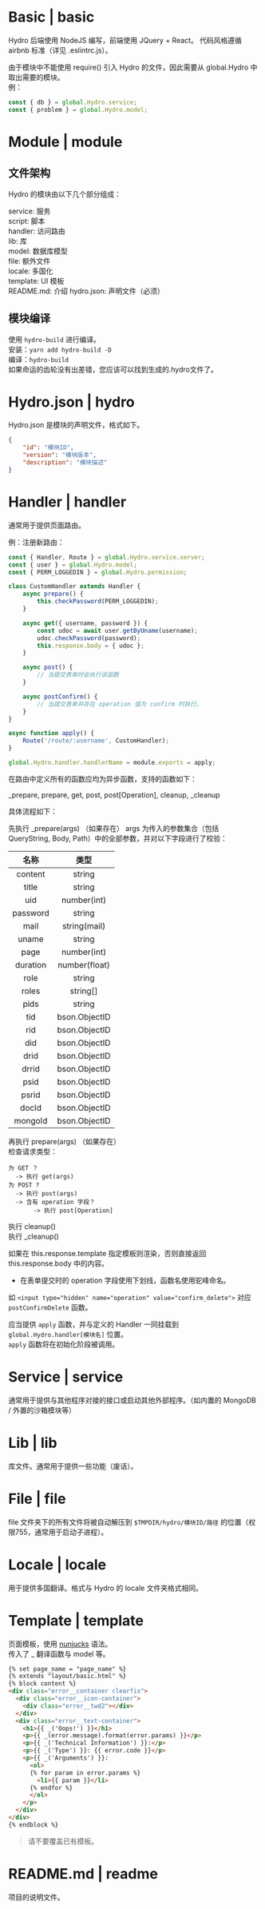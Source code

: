 # Basic | basic

Hydro 后端使用 NodeJS 编写，前端使用 JQuery + React。
代码风格遵循 airbnb 标准（详见 .eslintrc.js）。

由于模块中不能使用 require() 引入 Hydro 的文件，因此需要从 global.Hydro 中取出需要的模块。  
例： 

```js
const { db } = global.Hydro.service;
const { problem } = global.Hydro.model;
```

# Module | module

## 文件架构

Hydro 的模块由以下几个部分组成：

service: 服务  
script: 脚本  
handler: 访问路由  
lib: 库  
model: 数据库模型  
file: 额外文件  
locale: 多国化  
template: UI 模板  
README.md: 介绍
hydro.json: 声明文件（必须）

## 模块编译

使用 `hydro-build` 进行编译。  
安装：`yarn add hydro-build -D`  
编译：`hydro-build`  
如果命运的齿轮没有出差错，您应该可以找到生成的.hydro文件了。

# Hydro.json | hydro

Hydro.json 是模块的声明文件，格式如下。  

```json
{
    "id": "模块ID",
    "version": "模块版本",
    "description": "模块描述"
}
```

# Handler | handler

通常用于提供页面路由。

例：注册新路由：

```js
const { Handler, Route } = global.Hydro.service.server;
const { user } = global.Hydro.model;
const { PERM_LOGGEDIN } = global.Hydro.permission;

class CustomHandler extends Handler {
    async prepare() {
        this.checkPassword(PERM_LOGGEDIN);
    }

    async get({ username, password }) {
        const udoc = await user.getByUname(username);
        udoc.checkPassword(password);
        this.response.body = { udoc };
    }

    async post() {
        // 当提交表单时会执行该函数
    }

    async postConfirm() {
        // 当提交表单并存在 operation 值为 confirm 时执行。
    }
}

async function apply() {
    Route('/route/:username', CustomHandler);
}

global.Hydro.handler.handlerName = module.exports = apply;
```

在路由中定义所有的函数应均为异步函数，支持的函数如下：

_prepare, prepare, get, post, post[Operation], cleanup, _cleanup

具体流程如下：

先执行 _prepare(args) （如果存在）
args 为传入的参数集合（包括 QueryString, Body, Path）中的全部参数，并对以下字段进行了校验：  

|   名称   |     类型      |
| :------: | :-----------: |
| content  |    string     |
|  title   |    string     |
|   uid    |  number(int)  |
| password |    string     |
|   mail   | string(mail)  |
|  uname   |    string     |
|   page   |  number(int)  |
| duration | number(float) |
|   role   |    string     |
|  roles   |   string[]    |
|   pids   |    string     |
|   tid    | bson.ObjectID |
|   rid    | bson.ObjectID |
|   did    | bson.ObjectID |
|   drid   | bson.ObjectID |
|  drrid   | bson.ObjectID |
|   psid   | bson.ObjectID |
|  psrid   | bson.ObjectID |
|  docId   | bson.ObjectID |
| mongoId  | bson.ObjectID |

再执行 prepare(args) （如果存在）  
检查请求类型：

```
为 GET ？  
  -> 执行 get(args)  
为 POST ?  
  -> 执行 post(args)  
  -> 含有 operation 字段？  
       -> 执行 post[Operation]  
```

执行 cleanup()  
执行 _cleanup()  

如果在 this.response.template 指定模板则渲染，否则直接返回 this.response.body 中的内容。  

* 在表单提交时的 operation 字段使用下划线，函数名使用驼峰命名。  

如 `<input type="hidden" name="operation" value="confirm_delete">` 对应 `postConfirmDelete` 函数。

应当提供 `apply` 函数，并与定义的 Handler 一同挂载到 `global.Hydro.handler[模块名]` 位置。  
`apply` 函数将在初始化阶段被调用。  

# Service | service

通常用于提供与其他程序对接的接口或启动其他外部程序。（如内置的 MongoDB / 外置的沙箱模块等）

# Lib | lib

库文件。通常用于提供一些功能（废话）。

# File | file

file 文件夹下的所有文件将被自动解压到 `$TMPDIR/hydro/模块ID/路径` 的位置（权限755，通常用于启动子进程）。

# Locale | locale

用于提供多国翻译。格式与 Hydro 的 locale 文件夹格式相同。

# Template | template

页面模板，使用 [nunjucks](https://mozilla.github.io/nunjucks/cn/templating.html) 语法。  
传入了 _ 翻译函数与 model 等。

```html
{% set page_name = "page_name" %}
{% extends "layout/basic.html" %}
{% block content %}
<div class="error__container clearfix">
  <div class="error__icon-container">
    <div class="error__twd2"></div>
  </div>
  <div class="error__text-container">
    <h1>{{ _('Oops!') }}</h1>
    <p>{{ _(error.message).format(error.params) }}</p>
    <p>{{ _('Technical Information') }}:</p>
    <p>{{ _('Type') }}: {{ error.code }}</p>
    <p>{{ _('Arguments') }}:
      <ol>
      {% for param in error.params %}
        <li>{{ param }}</li>
      {% endfor %}
      </ol>
    </p>
  </div>
</div>
{% endblock %}
```

<blockquote class="note">请不要覆盖已有模板。</blockquote>

# README.md | readme

项目的说明文件。
